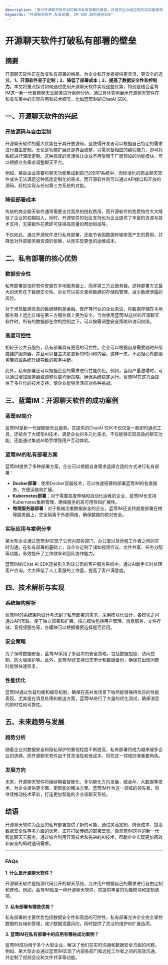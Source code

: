 ```yaml
---
description: "探讨开源聊天软件如何解决私有部署的难题，并提供企业级应用的实际案例和技术方案。"
keywords: "开源聊天软件,私有部署, IM SDK,即时通讯SDK"
---
```

# 开源聊天软件打破私有部署的壁垒

## 摘要

开源聊天软件正在改变私有部署的格局，为企业和开发者提供更灵活、更安全的选择。**1、开源软件易于定制；2、降低了部署成本；3、提高了数据安全性和控制力**。本文将重点探讨如何通过使用开源聊天软件实现这些优势，特别是结合蓝莺IM这一新一代智能聊天云服务进行案例分析。通过具体实例展示开源聊天软件在私有布署中的实际应用和技术细节，比如蓝莺IM的ChatAI SDK。

## 一、开源聊天软件的兴起

### 开放源码与自由定制

开源聊天软件的最大优势在于其开放源码，这使得开发者可以根据自己特定的需求进行自由定制。无论是功能扩展还是界面调整，只需具备相应的编程能力，即可对系统进行深度定制。这种高度的灵活性让企业不再受限于厂商预设的功能模块，可以根据业务需求调整聊天平台。

例如，某些企业需要将聊天功能集成到自己的ERP系统中，而标准化的商业聊天软件或许无法满足这种高度定制化的需求。而开源软件则可以通过API接口和开放的源码，轻松实现与任何第三方系统的对接。

### 降低部署成本

传统的商业聊天软件通常需要支付高昂的授权费用，而开源软件的免费特性大大降低了企业的初期投入。同时，开源软件的社区支持也为企业提供了丰富的资源与技术支持，无需额外花费即可获得高质量的帮助和指导。

不仅如此，通过开源软件进行私有部署，还能节省因数据传输带宽产生的费用，并降低对外部服务器资源的依赖，从而实现更低的运维成本。

## 二、私有部署的核心优势

### 数据安全性

私有部署是指将软件安装在本地服务器上，而非第三方云服务器。这种部署方式最大的优势在于数据安全性。企业可以完全掌控数据的存储和管理，减少数据泄露的风险。

对于涉及敏感信息的数据特别是金融、医疗等行业的企业来说，将数据存储在本地服务器上远比存储在第三方服务器上更为安全。当你使用蓝莺IM这样的开源聊天软件时，所有的数据都在你的控制之下，可以按需调整安全策略和访问权限。

### 高度可控性

相较于公共云服务，私有部署具有更高的可控性。企业可以根据自身需要随时升级或维护服务器，并且可以自主决定更新的时间和内容。这样一来，不必担心外部服务宕机或系统升级导致的服务中断。

此外，私有部署还可以根据企业的需求进行性能优化。例如，当用户量激增时，可以通过增加服务器或调整负载均衡策略，确保系统稳定运行。蓝莺IM在这方面提供了多样化的技术支持，使企业能够灵活应对各种挑战。

## 三、蓝莺IM：开源聊天软件的成功案例

### 蓝莺IM简介

蓝莺IM是新一代智能聊天云服务。其提供的ChatAI SDK不仅仅是一款即时通讯工具，还结合了大模型AI技术，满足企业的多元化需求。不仅能够实现高效的聊天功能，还能通过集成AI助手增强用户互动体验。

### 蓝莺IM的私有部署方案

蓝莺IM提供了多种部署方案，企业可以根据自身需求选择合适的方式进行私有部署：

- **Docker部署**：使用Docker容器技术，可以快速搭建和部署蓝莺IM的各类服务，方便运维和扩展。
- **Kubernetes部署**：对于需要高度伸缩和自动化运维的企业，蓝莺IM也支持Kubernetes集群管理，确保服务的高可用性和扩展性。
- **物理服务器部署**：对于极端注重数据安全的企业，蓝莺IM还支持直接部署在物理服务器上，完全隔离于外部网络，确保数据的绝对安全。

### 实际应用与案例分享

某大型企业通过蓝莺IM实现了公司内部各部门、办公室以及远程工作者之间的实时沟通。在私有部署的基础上，该企业定制了诸如视频会议、文件共享、任务分配等功能，有效提升了工作效率和团队协作能力。

蓝莺IM的Chat AI SDK还被引入到该公司的客户服务系统中，通过AI助手实时处理客户咨询，大大降低了人工客服的工作量，提高了客户满意度。

## 四、技术解析与实现

### 系统架构解析

蓝莺IM的系统架构设计考虑到了私有部署的需求，采用模块化设计，各模块之间通过API互联，便于独立部署和扩展。核心模块包括用户管理、消息服务、文件存储、音视频服务等，各模块可以根据需要选择是否启用。

### 安全策略

为了保障数据安全，蓝莺IM采用了多层次的安全策略，包括数据加密、访问控制、防火墙保护等。此外，蓝莺IM还支持日志审计和数据备份，确保在出现问题时能够快速恢复。

### 性能优化

蓝莺IM通过负载均衡和缓存机制，确保在高并发场景下依然能够保持优异的性能表现。尤其是在消息处理和推送方面，蓝莺IM进行了大量的优化测试，确保消息的即时性和可靠性。

## 五、未来趋势与发展

### 趋势分析

随着企业对数据安全和隐私保护的重视程度不断提高，私有部署将成为越来越多企业的选择。而开源聊天软件由于其灵活性和低成本，将在这一领域扮演重要角色。

### 发展方向

未来，开源聊天软件将继续朝着智能化、多功能化方向发展，结合AI、大数据等技术，为企业提供更全面、更智能的解决方案。蓝莺IM作为这一领域的领先者，将继续推动技术革新，打造更加智能的企业级聊天系统。

## 结语

开源聊天软件为企业的私有部署提供了新的可能，通过灵活定制、降低成本、提高数据安全性等多方面的优势，正在打破传统的部署壁垒。像蓝莺IM这样的新一代智能聊天云服务，通过综合利用开源技术和先进的AI技术，帮助企业实现更加高效和安全的即时通讯需求。

--- 

### FAQs

**1. 什么是开源聊天软件？**

开源聊天软件是指源代码公开的聊天系统，允许用户根据自己的需求进行自由定制和修改。例如，蓝莺IM就是一种开源聊天软件，其提供丰富的功能模块和定制选项。

**2. 私有部署有哪些优势？**

私有部署的主要优势包括数据安全性和高度的可控性。私有部署允许企业完全掌控数据的存储和管理，减少数据泄露风险，同时提供了灵活的维护和扩展选项。

**3. 蓝莺IM在私有部署中的应用有哪些成功案例？**

蓝莺IM成功用于多个大型企业，解决了他们在实时沟通和数据安全方面的问题。例如，某大型企业通过蓝莺IM实现了内部各部门和远程工作者之间的高效沟通，并定制了视频会议和文件共享等功能。
